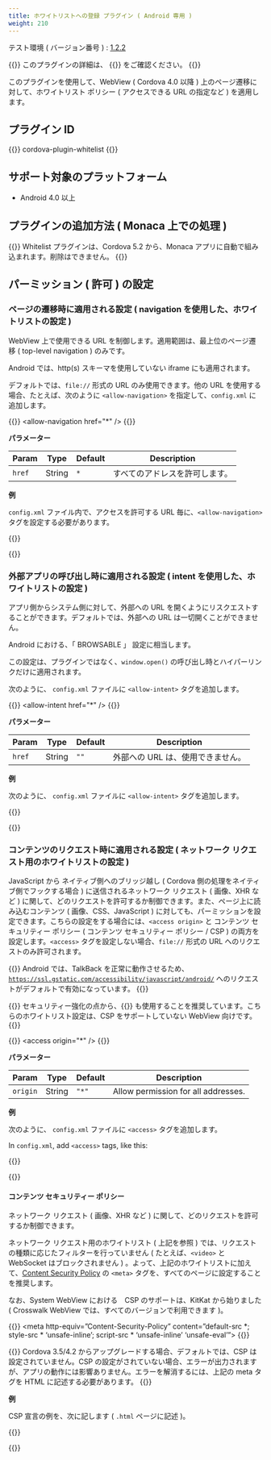 ```yaml
---
title: ホワイトリストへの登録 プラグイン ( Android 専用 )
weight: 210
---
```


テスト環境 ( バージョン番号 ) :
[1.2.2](https://github.com/apache/cordova-plugin-whitelist/releases/tag/1.2.2)

{{<note>}}
このプラグインの詳細は、 {{<link title="こちらの原文 ( GitHub )" href="https://github.com/apache/cordova-plugin-whitelist">}} をご確認ください。
{{</note>}}

このプラグインを使用して、WebView ( Cordova 4.0 以降 )
上のページ遷移に対して、ホワイトリスト ポリシー ( アクセスできる URL
の指定など ) を適用します。

プラグイン ID
-------------

{{<highlight javascript>}}
cordova-plugin-whitelist
{{</highlight>}}

サポート対象のプラットフォーム
------------------------------

-   Android 4.0 以上

プラグインの追加方法 ( Monaca 上での処理 )
------------------------------------------

{{<note>}}
Whitelist プラグインは、Cordova 5.2 から、Monaca
アプリに自動で組み込まれます。削除はできません。
{{</note>}}

パーミッション ( 許可 ) の設定
------------------------------

### ページの遷移時に適用される設定 ( navigation を使用した、ホワイトリストの設定 )

WebView 上で使用できる URL を制御します。適用範囲は、最上位のページ遷移
( top-level navigation ) のみです。

Android では、http(s) スキーマを使用していない iframe にも適用されます。

デフォルトでは、`file://` 形式の URL のみ使用できます。他の URL
を使用する場合、たとえば、次のように `<allow-navigation>`
を指定して、`config.xml` に追加します。

{{<highlight xml>}}
&#60;allow-navigation href="*" /&#62;
{{</highlight>}}

**パラメーター**

Param | Type | Default | Description
------|------|---------|-------------
`href` | String | `*` | すべてのアドレスを許可します。


**例**

`config.xml` ファイル内で、アクセスを許可する URL 毎に、`<allow-navigation>` タグを設定する必要があります。

{{<highlight xml>}}
<!-- Allow links to example.com -->
<allow-navigation href="http://example.com/*" />

<!-- Wildcards are allowed for the protocol, as a prefix
        to the host, or as a suffix to the path -->
<allow-navigation href="*://*.example.com/*" />

<!-- A wildcard can be used to whitelist the entire network,
        over HTTP and HTTPS. -->
<allow-navigation href="*" />

<!-- The above is equivalent to these three declarations -->
<allow-navigation href="http://*/*" />
<allow-navigation href="https://*/*" />
<allow-navigation href="data:*" />
{{</highlight>}}


### 外部アプリの呼び出し時に適用される設定 ( intent を使用した、ホワイトリストの設定 )

アプリ側からシステム側に対して、外部への URL
を開くようにリスクエストすることができます。デフォルトでは、外部への URL
は一切開くことができません。

Android における、「 BROWSABLE 」 設定に相当します。

この設定は、プラグインではなく、`window.open()`
の呼び出し時とハイパーリンクだけに適用されます。

次のように、 `config.xml` ファイルに `<allow-intent>` タグを追加します。

{{<highlight xml>}}
&lt;allow-intent href="*" /&gt;
{{</highlight>}}

**パラメーター**

Param | Type | Default | Description
------|------|---------|-------------
`href` | String | `""` | 外部への URL は、使用できません。
      

**例**

次のように、 `config.xml` ファイルに `<allow-intent>` タグを追加します。

{{<highlight xml>}}
<!-- Allow links to web pages to open in a browser -->
<allow-intent href="http://*/*" />
<allow-intent href="https://*/*" />

<!-- Allow links to example.com to open in a browser -->
<allow-intent href="http://example.com/*" />

<!-- Wildcards are allowed for the protocol, as a prefix
        to the host, or as a suffix to the path -->
<allow-intent href="*://*.example.com/*" />

<!-- Allow SMS links to open messaging app -->
<allow-intent href="sms:*" />

<!-- Allow tel: links to open the dialer -->
<allow-intent href="tel:*" />

<!-- Allow geo: links to open maps -->
<allow-intent href="geo:*" />

<!-- Allow all unrecognized URLs to open installed apps
        *NOT RECOMMENDED* -->
<allow-intent href="*" />
{{</highlight>}}

### コンテンツのリクエスト時に適用される設定 ( ネットワーク リクエスト用のホワイトリストの設定 )

JavaScript から ネイティブ側へのブリッジ越し ( Cordova
側の処理をネイティブ側でフックする場合 ) に送信されるネットワーク
リクエスト ( 画像、XHR など )
に関して、どのリクエストを許可するか制御できます。また、ページ上に読み込むコンテンツ
( 画像、CSS、JavaScript )
に対しても、パーミッションを設定できます。こちらの設定をする場合には、`<access origin>`
と コンテンツ セキュリティー ポリシー ( コンテンツ セキュリティー
ポリシー / CSP ) の両方を設定します。`<access>`
タグを設定しない場合、`file://` 形式の URL
へのリクエストのみ許可されます。

{{<note>}}
Android では、TalkBack
を正常に動作させるため、 <code>https://ssl.gstatic.com/accessibility/javascript/android/</code>
へのリクエストがデフォルトで有効になっています。
{{</note>}}

{{<note>}}
セキュリティー強化の点から、{{<link href="#コンテンツのリクエスト時に適用される設定-ネットワーク-リクエスト用のホワイトリストの設定" title="コンテンツのリクエスト時に適用される設定">}}
も使用することを推奨しています。こちらのホワイトリスト設定は、CSP
をサポートしていない WebView 向けです。
{{</note>}}

{{<highlight xml>}}
&lt;access origin="\*" /&gt;
{{</highlight>}}

**パラメーター**

Param | Type | Default | Description
------|------|---------|-------------
`origin` | String | `"*"` | Allow permission for all addresses.

**例**

次のように、 `config.xml` ファイルに `<access>` タグを追加します。

In `config.xml`, add `<access>` tags, like this:

{{<highlight xml>}}
<!-- Allow images, xhrs, etc. to google.com -->
<access origin="http://google.com" />
<access origin="https://google.com" />

<!-- Access to the subdomain maps.google.com -->
<access origin="http://maps.google.com" />

<!-- Access to all the subdomains on google.com -->
<access origin="http://*.google.com" />

<!-- Enable requests to content: URLs -->
<access origin="content:///*" />

<!-- Don't block any requests -->
<access origin="*" />
{{</highlight>}}

#### コンテンツ セキュリティー ポリシー

ネットワーク リクエスト ( 画像、XHR など )
に関して、どのリクエストを許可するか制御できます。

ネットワーク リクエスト用のホワイトリスト ( 上記を参照 )
では、リクエストの種類に応じたフィルターを行っていません (
たとえば、`<video>` と WebSocket はブロックされません )
。よって、上記のホワイトリストに加えて、[Content Security Policy](http://content-security-policy.com/) の `<meta>`
タグを、すべてのページに設定することを推奨します。

なお、System WebView における　CSP のサポートは、KitKat から始りました (
Crosswalk WebView では、すべてのバージョンで利用できます )。

{{<highlight html>}}
<meta http-equiv=”Content-Security-Policy” content=”default-src *; style-src * ‘unsafe-inline’; script-src * ‘unsafe-inline’ ‘unsafe-eval’”>
{{</highlight>}}

{{<note>}}
Cordova 3.5/4.2 からアップグレードする場合、デフォルトでは、CSP
は設定されていません。CSP
の設定がされていない場合、エラーが出力されますが、アプリの動作には影響ありません。エラーを解消するには、上記の
meta タグを HTML に記述する必要があります。
{{</note>}}

**例**

CSP 宣言の例を、次に記します ( `.html` ページに記述 )。

{{<highlight xml>}}
<!-- Good default declaration:
    * gap: is required only on iOS (when using UIWebView) and is needed for JS->native communication
    * https://ssl.gstatic.com is required only on Android and is needed for TalkBack to function properly
    * Disables use of eval() and inline scripts in order to mitigate risk of XSS vulnerabilities. To change this:
        * Enable inline JS: add 'unsafe-inline' to default-src
        * Enable eval(): add 'unsafe-eval' to default-src
-->
<meta http-equiv="Content-Security-Policy" content="default-src 'self' data: gap: https://ssl.gstatic.com; style-src 'self' 'unsafe-inline'; media-src *">

<!-- Allow everything but only from the same origin and foo.com -->
<meta http-equiv="Content-Security-Policy" content="default-src 'self' foo.com">

<!-- This policy allows everything (eg CSS, AJAX, object, frame, media, etc) except that
    * CSS only from the same origin and inline styles,
    * scripts only from the same origin and inline styles, and eval()
-->
<meta http-equiv="Content-Security-Policy" content="default-src *; style-src 'self' 'unsafe-inline'; script-src 'self' 'unsafe-inline' 'unsafe-eval'">

<!-- Allows XHRs only over HTTPS on the same domain. -->
<meta http-equiv="Content-Security-Policy" content="default-src 'self' https:">

<!-- Allow iframe to https://cordova.apache.org/ -->
<meta http-equiv="Content-Security-Policy" content="default-src 'self'; frame-src 'self' https://cordova.apache.org">
{{</highlight>}}


